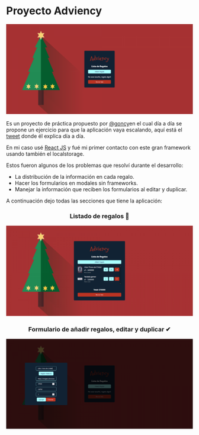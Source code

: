 # Proyecto Adviency

![Homepage](https://github.com/carandev/adviency/raw/main/.github/main.png)

Es un proyecto de práctica propuesto por [@goncy](https://twitter.com/carandev)en el cual día a día se propone un ejercicio para que la aplicación vaya escalando, aquí está el [tweet](https://twitter.com/goncy/status/1597581725382721538?s=20) donde él explica día a día.

En mi caso usé [React JS](https://reactjs.org/) y fué mi primer contacto con este gran framework usando también el localstorage.

Estos fueron algunos de los problemas que resolví durante el desarrollo:

- La distribución de la información en cada regalo.
- Hacer los formularios en modales sin frameworks.
- Manejar la información que reciben los formularios al editar y duplicar.

A continuación dejo todas las secciones que tiene la aplicación:

<h3 align="center">Listado de regalos 🎁</h3>

![Lista de regalos](https://github.com/carandev/adviency/raw/main/.github/gifts-cards.png)

<h3 align="center">Formulario de añadir regalos, editar y duplicar ✔</h3>

![Formulario de añadir regalos](https://github.com/carandev/adviency/raw/main/.github/add-form.png)